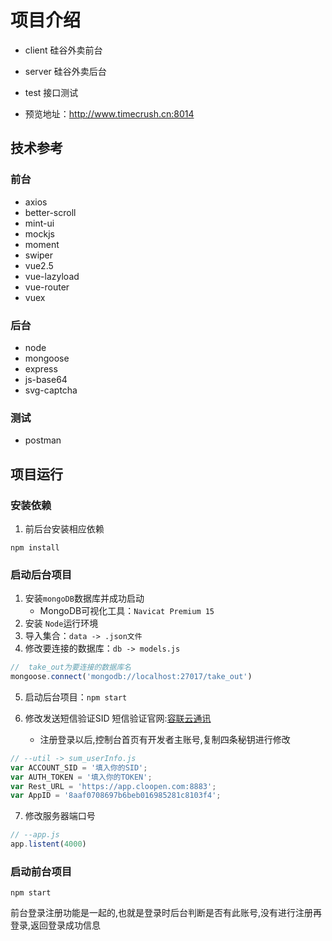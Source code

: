 # 项目介绍

- client 硅谷外卖前台

- server 硅谷外卖后台

- test  接口测试
- 预览地址：http://www.timecrush.cn:8014

    

## 技术参考

### 前台

- axios
- better-scroll
- mint-ui
- mockjs
- moment
- swiper
- vue2.5
- vue-lazyload
- vue-router
- vuex

### 后台

- node
- mongoose
- express
- js-base64
- svg-captcha

### 测试

- postman



## 项目运行

### 安装依赖

1. 前后台安装相应依赖

```
npm install
```



### 启动后台项目

1. 安装`mongoDB`数据库并成功启动
    - MongoDB可视化工具：`Navicat Premium 15`
2. 安装 `Node`运行环境
3. 导入集合：`data -> .json文件`
4. 修改要连接的数据库：`db -> models.js`

```js
//  take_out为要连接的数据库名
mongoose.connect('mongodb://localhost:27017/take_out')
```

5. 启动后台项目：`npm start`

6. 修改发送短信验证SID 短信验证官网:[容联云通讯](https://www.yuntongxun.com/?ly=sem-baidu&qd=pc-dasou&cp=ppc&xl=null&kw=10236399&bd_vid=10788411988454829498)
    - 注册登录以后,控制台首页有开发者主账号,复制四条秘钥进行修改

```js
// --util -> sum_userInfo.js
var ACCOUNT_SID = '填入你的SID';
var AUTH_TOKEN = '填入你的TOKEN';
var Rest_URL = 'https://app.cloopen.com:8883';
var AppID = '8aaf0708697b6beb016985281c8103f4';
```

7. 修改服务器端口号

```js
// --app.js
app.listent(4000)
```



### 启动前台项目

```
npm start
```

前台登录注册功能是一起的,也就是登录时后台判断是否有此账号,没有进行注册再登录,返回登录成功信息
